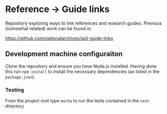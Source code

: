 # Reference -> Guide links 

Repository exploring ways to link references and research guides. Previous (somewhat related) work can be found in:

https://github.com/nationalarchives/iaid-guide-links

## Development machine configuraiton

Clone the repository and ensure you have Node.js installed. Having done this run `npm install` to install the necessary dependencies (as listed in the `package.json`).

### Testing

From the project root type `mocha` to run the tests contained in the `test` directory

